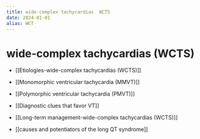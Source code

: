 ```yaml
---
title: wide-complex tachycardias  WCTS
date: 2024-01-01
alias: WCT
---
```


# wide-complex tachycardias (WCTS)

- [[Etiologies-wide-complex tachycardias (WCTS)]]
- [[Monomorphic ventricular tachycardia (MMVT)]]
- [[Polymorphic ventricular tachycardia (PMVT)]]
- [[Diagnostic clues that favor VT]]
- [[Long-term management-wide-complex tachycardias (WCTS)]]

- [[causes and potentiators of the long QT syndrome]]
